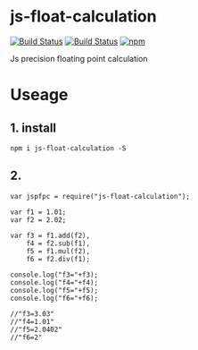 # js-float-calculation
[![Build Status](https://travis-ci.org/bannerchi/js-float-math.svg?branch=master)](https://travis-ci.org/bannerchi/js-float-math)
[![Build Status](https://circleci.com/gh/bannerchi/js-float-math.png?circle-token=a2c4fa1097817b98adba76aa24243f34bf1adb23)](https://circleci.com/gh/bannerchi/js-float-math)
[![npm](https://img.shields.io/npm/dm/localeval.svg?maxAge=2592000?style=flat-square)](https://www.npmjs.com/package/js-float-calculation)

Js precision floating point calculation

# Useage

## 1. install <br>
`npm i js-float-calculation -S`
## 2. 
```
var jspfpc = require("js-float-calculation");
 
var f1 = 1.01;
var f2 = 2.02;

var f3 = f1.add(f2),
    f4 = f2.sub(f1),
    f5 = f1.mul(f2),
    f6 = f2.div(f1);

console.log("f3="+f3);
console.log("f4="+f4);
console.log("f5="+f5);
console.log("f6="+f6);
 
//"f3=3.03"
//"f4=1.01"
//"f5=2.0402"
//"f6=2"
 
 
 
```
